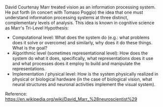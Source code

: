 David Courtenay Marr treated vision as an information processing system. He put forth (in concert with Tomaso Poggio) the idea that one must understand information processing systems at three distinct, complementary levels of analysis. This idea is known in cognitive science as Marr's Tri-Level Hypothesis:
- Computational level: What does the system do (e.g.: what problems does it solve or overcome) and similarly, why does it do these things. What is the goal?
- Algorithmic level (sometimes representational level): How does the system do what it does, specifically, what representations does it use and what processes does it employ to build and manipulate the representations.
- Implementation / physical level: How is the system physically realized in physical or biological hardware (in the case of biological vision, what neural structures and neuronal activities implement the visual system).

Reference: https://en.wikipedia.org/wiki/David_Marr_%28neuroscientist%29